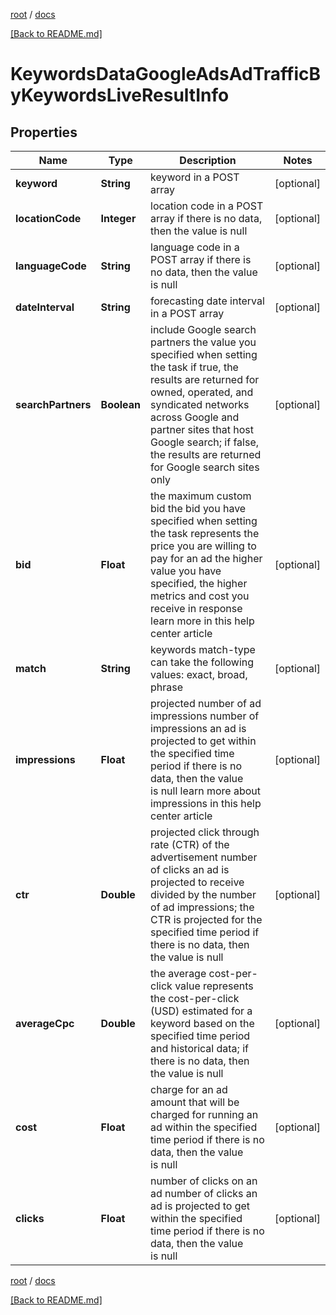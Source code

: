 [root](./../ "root") / [docs](./ "docs")

[[Back to README.md]](./../README.md "[Back to README.md]")

# KeywordsDataGoogleAdsAdTrafficByKeywordsLiveResultInfo

## Properties

| Name | Type | Description | Notes |
|------------ | ------------- | ------------- | -------------|
|**keyword** | **String** | keyword in a POST array |  [optional] |
|**locationCode** | **Integer** | location code in a POST array if there is no data, then the value is null |  [optional] |
|**languageCode** | **String** | language code in a POST array if there is no data, then the value is null |  [optional] |
|**dateInterval** | **String** | forecasting date interval in a POST array |  [optional] |
|**searchPartners** | **Boolean** | include Google search partners the value you specified when setting the task if true, the results are returned for owned, operated, and syndicated networks across Google and partner sites that host Google search; if false, the results are returned for Google search sites only |  [optional] |
|**bid** | **Float** | the maximum custom bid the bid you have specified when setting the task represents the price you are willing to pay for an ad the higher value you have specified, the higher metrics and cost you receive in response learn more in this help center article |  [optional] |
|**match** | **String** | keywords match-type can take the following values: exact, broad, phrase |  [optional] |
|**impressions** | **Float** | projected number of ad impressions number of impressions an ad is projected to get within the specified time period if there is no data, then the value is null learn more about impressions in this help center article |  [optional] |
|**ctr** | **Double** | projected click through rate (CTR) of the advertisement number of clicks an ad is projected to receive divided by the number of ad impressions; the CTR is projected for the specified time period if there is no data, then the value is null |  [optional] |
|**averageCpc** | **Double** | the average cost-per-click value represents the cost-per-click (USD) estimated for a keyword based on the specified time period and historical data; if there is no data, then the value is null |  [optional] |
|**cost** | **Float** | charge for an ad amount that will be charged for running an ad within the specified time period if there is no data, then the value is null |  [optional] |
|**clicks** | **Float** | number of clicks on an ad number of clicks an ad is projected to get within the specified time period if there is no data, then the value is null |  [optional] |

[root](./../ "root") / [docs](./ "docs")

[[Back to README.md]](./../README.md "[Back to README.md]")